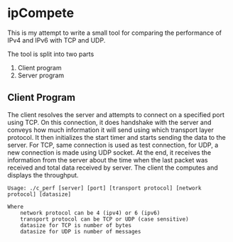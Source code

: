 ipCompete
=========

This is my attempt to write a small tool for comparing the performance of IPv4 and IPv6 with TCP and UDP.

The tool is split into two parts

1. Client program
2. Server program


Client Program
---------------

The client resolves the server and attempts to connect on a specified
port using TCP. On this connection, it does handshake with the server
and conveys how much information it will send using which transport
layer protocol. It then initializes the start timer and starts sending
the data to the server. For TCP, same connection is used as test 
connection, for UDP, a new connection is made using UDP socket.
At the end, it receives the information from the server about the time
when the last packet was received and total data received by server.
The client the computes and displays the throughput.

	Usage: ./c_perf [server] [port] [transport protocol] [network protocol] [datasize]

	Where 
		network protocol can be 4 (ipv4) or 6 (ipv6)
		transport protocol can be TCP or UDP (case sensitive)
		datasize for TCP is number of bytes
		datasize for UDP is number of messages
